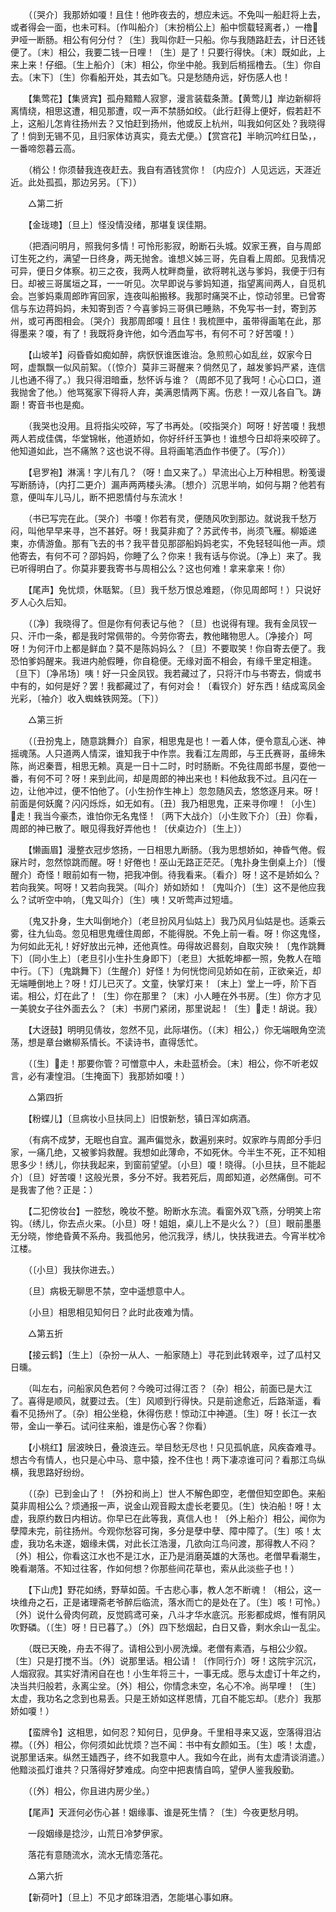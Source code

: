 <!-- { "loadSidebar": true } -->
　　（〔哭介〕我那娇如嗄！且住！他昨夜去的，想应未远。不免叫一船赶将上去，或者得会一面，也未可料。〔作叫船介〕〔末扮梢公上〕船中惯载轻离者，）一橹尹哑一断肠。相公有何分付？〔生〕我叫你赶一只船。你与我随路赶去，计日还钱便了。〔末〕相公，我要二钱一日哩！〔生〕是了！只要行得快。〔末〕既如此，上来上来！仔细。〔生上船介〕〔末〕相公，你坐中舱。我到后梢摇橹去。〔生〕你自去。〔末下〕〔生〕你看船开处，其去如飞。只是愁随舟远，好伤感人也！ 

　　【集莺花】【集贤宾】孤舟黯黯人寂寥，漫言装载条萧。【黄莺儿】岸边新柳将离情绕，相思这遭，相见那遭，叹一声不禁肠如绞。（此行赶得上便好，假若赶不上，这船儿怎肯往扬州去？又怕赶到扬州，他或反上杭州，叫我如何区处？我晓得了！倘到无锡不见，且归家体访真实，竟去尤便。）【赏宫花】半晌沉吟红日坠，，一番啼怨暮云高。 

　　（梢公！你须替我连夜赶去。我自有酒钱赏你！〔内应介〕人见远远，天涯近近。此处孤孤，那边另另。〔下〕） 

　　△第二折 

　　【金珑璁】〔旦上〕怪没情没绪，那堪复误佳期。 

　　（把酒问明月，照我何多情！可怜形影寂，盼断石头城。奴家王赛，自与周郎订生死之约，满望一日终身，两无抛舍。谁想义姊三哥，先自看上周郎。见我情况可异，便日夕体察。初三之夜，我两人枕畔商量，欲将聘礼送与爹妈，我便于归有日。却被三哥属垣之耳，一一听见。次早即说与爹妈知道，指望离间两人，自觅机会。岂爹妈乘周郎昨宵回家，连夜叫船搬移。我那时痛哭不止，惊动邻里。已曾寄信与东边蒋妈妈，未知寄到否？今喜爹妈三哥俱已睡熟，不免写书一封，寄到苏州，或可再图相会。〔哭介〕我那周郎嗄！且住！我梳匣中，虽带得画笔在此，那得墨来？嗄，有了！我既将身许他，如今洒血写书，有何不可？好苦嗄！） 

　　【山坡羊】闷昏昏如痴如醉，病恹恹谁医谁治。急煎煎心如乱丝，奴家今日呵，虚飘飘一似风前絮。（〔惊介〕莫非三哥醒来？倘然见了，越发爹妈严紧，连信儿也通不得了。）我只得泪暗垂，愁怀诉与谁？（周郎不见了我呵！心心口口，道我抛舍了他。）他骂冤家下得将人弃，美满恩情两下离。伤悲！一双儿各自飞。踌蹰！寄音书也是痴。 

　　（我哭也没用。且将指尖咬碎，写了书再处。〔咬指哭介〕呵呀！好苦嗄！我想两人若成佳偶，华堂锦帐，他道娇如，你好纤纤玉笋也！谁想今日却将来咬碎了。他知道如此，岂不痛煞？这也说不得。且将画笔洒血作书便了。〔写介〕） 

　　【皂罗袍】淋漓！字儿有几？（呀！血又来了。）早流出心上万种相思。粉笺谩写断肠诗，〔内打二更介〕漏声两两楼头沸。〔想介〕沉思半响，如何与期？他若有意，便叫车儿马儿，断不把恩情付与东流水！ 

　　（书已写完在此。〔哭介〕书嗄！你若有灵，便随风吹到那边。就说我千愁万闷，叫他早早来寻，岂不甚好。呀！我莫非痴了？苏武传书，尚须飞雁。柳姬递柬，亦倩游鱼。那有飞去的书？我平昔见那邵船妈妈老实，不免轻轻叫他一声。烦他寄去，有何不可？邵妈妈，你睡了么？你来！我有话与你说。〔净上〕来了。我已听得明白了。你莫非要我寄书与周相公么？这也何难！拿来拿来！你） 

　　【尾声】免忧烦，休聒絮。〔旦〕我千愁万恨总难题，（你见周郎呵！）只说好歹人心久后知。 

　　（〔净〕我晓得了。但是你有何表记与他？〔旦〕也说得有理。我有金凤钗一只、汗巾一条，都是我时常佩带的。今劳你寄去，教他睹物思人。〔净接介〕呵呀！为何汗巾上都是鲜血？莫不是陈妈妈么？〔旦〕不要取笑！你自寄去便了。我恐怕爹妈醒来。我进内舱假睡，你自稳便。无缘对面不相会，有缘千里定相逢。〔旦下〕〔净吊场〕咦！好一只金凤钗。我若藏过了，只将汗巾与书寄去，倘或书中有的，如何是好？罢！我都藏过了，有何对会！〔看钗介〕好东西！结成鸾凤金光彩，〔袖介〕收入蜘蛛铁网笼。〔下〕） 

　　△第三折 

　　（〔丑扮鬼上，随意跳舞介〕自家，相思鬼是也！一着人体，便令意乱心迷、神摇魂荡。人只道两人情深，谁知我于中作祟。我看江左周郎，与王氏赛哥，虽缔朱陈，尚迟秦晋，相思无赖。真是一日十二时，时时肠断。不免往周郎书屋，耍他一番，有何不可？呀！来到此间，却是周郎的神出来也！料他敌我不过。且闪在一边，让他冲过，便不怕他了。〔小生扮作生神上〕忽忽随风去，悠悠逐月来。呀！前面是何妖魔？闪闪烁烁，如无如有。〔丑〕我乃相思鬼，正来寻你哩！〔小生〕走！我当今豪杰，谁怕你无名鬼怪！〔两下大战介〕〔小生败下介〕〔丑〕你看，周郎的神已散了。眼见得我好弄他也！〔伏桌边介〕〔生上〕） 

　　【懒画眉】漫整衣冠步悠扬，一日相思九断肠。（我为思想娇如，神昏气倦。假寐片时，忽然惊跳而醒。呀！好倦也！巫山无路正茫茫。〔鬼扑身生倒桌上介〕〔慢醒介〕奇怪！眼前如有一物，把我冲倒。待我看来。〔看介〕呀！这不是娇如么？若向我笑。呵呀！又若向我哭。〔叫介〕娇如娇如！〔鬼叫介〕〔生〕这不是他应我么？试听空中响，〔鬼又叫介〕〔生〕咦！又听莺声过短墙。 

　　〔鬼又扑身，生大叫倒地介〕〔老旦扮风月仙姑上〕我乃风月仙姑是也。适乘云雾，往九仙岛。忽见相思鬼缠住周郎，不能得脱。不免上前一看。呀！你这鬼怪，为何如此无礼！好好放出元神，还他真性。毋得故迟晷刻，自取灾殃！〔鬼作跳舞下〕〔同小生上〕〔老旦引小生扑生身即下〕〔老旦〕大抵乾坤都一照，免教人在暗中行。〔下〕〔鬼跳舞下〕〔生醒介〕好怪！为何恍惚间见娇如在前，正欲亲近，却无端睡倒地上？呀！灯儿已灭了。文童，快掌灯来！〔末上〕堂上一呼，阶下百诺。相公，灯在此了！〔生〕你在那里？〔末〕小人睡在外书房。〔生〕你方才见一美貌女子往外面去么？〔末〕书房门紧闭，那里说起！〔生〕走！胡说。我） 

　　【大迓鼓】明明见倩妆，忽然不见，此际堪伤。（〔末〕相公，）你无端眼角空流荡，想是章台嫩柳系情长。不读诗书，直得恁忙。 

　　（〔生〕走！那要你管？可憎意中人，未赴蓝桥会。〔末〕相公，你不听老奴言，必有凄惶泪。〔生掩面下〕我那娇如嗄！） 

　　△第四折 

　　【粉蝶儿】〔旦病妆小旦扶同上〕旧恨新愁，镇日浑如病酒。 

　　（有病不成梦，无眠也自宜。漏声偏觉永，数遍别来时。奴家昨与周郎分手归家，一痛几绝，又被爹妈救醒。我想如此薄命，不如死休。今半生不死，正不知相思多少！绣儿，你扶我起来，到窗前望望。〔小旦〕嗄！晓得。〔小旦扶，旦不能起介〕〔旦〕好苦嗄！这般光景，多分不好。我若死后，周郎知道，必然痛倒。可不是我害了他？正是：） 

　　【二犯傍妆台】一腔愁，晚妆不整。盼断水东流。看窗外双飞燕，分明笑上帘钩。（绣儿，你去点火来。〔小旦〕呀！姐姐，桌儿上不是火么？）〔旦〕眼前墨墨无分晓，惨绝昏黄不系舟。我孤他另，他沉我浮，绣儿，快扶我进去。今宵半枕冷江楼。 

　　（〔小旦〕我扶你进去。） 

　　〔旦〕病极无聊思不禁，空中遥想意中人。 

　　〔小旦〕相思相见知何日？此时此夜难为情。 

　　△第五折 

　　【接云鹤】〔生上〕〔杂扮一从人、一船家随上〕寻花到此转艰辛，过了瓜村又日曛。 

　　（叫左右，问船家风色若何？今晚可过得江否？〔杂〕相公，前面已是大江了。喜得是顺风，就要过去。〔生〕风顺到行得快。只是前途愈近，后路渐遥，看看不见扬州了。〔杂〕相公坐稳，休得伤悲！惊动江中神道。〔生〕呀！长江一衣带，金山一拳石。试问往来船，谁是伤心客？你看） 

　　【小桃红】层波映日，叠浪连云。举目愁无尽也！只见孤帆底，风疾杳难寻。想古今有情人，也只是心中马、意中猿，拴不住也！两下凄凉谁可问？看那江鸟纵横，我思路好纷纷。 

　　（〔杂〕已到金山了！〔外扮和尚上〕世人不解色即空，老僧但知空即色。来船莫非周相公么？烦通报一声，说金山观音殿太虚长老要见。〔生〕快泊船！呀！太虚，我原约数日内相访。你早已在此等我，真信人也！〔外上船介〕相公，闻你为孽障未完，前往扬州。今观你愁容可掬，多分是孽中孽、障中障了。〔生〕咳！太虚，我功名未遂，姻缘未偶，对此长江浩漫，几欲向江鸟问渡，那得教人不闷？〔外〕相公，你看这江水也不是江水，正乃是消磨英雄的大荡也。老僧早看潮生，晚看潮落。不知过往客，作如何想？你那些间花草也，索从此淡些子也！） 

　　【下山虎】野花如绣，野草如茵。千古悲心事，教人怎不断魂！（相公，这一块维舟之石，正是诸理斋老爷醉后临流，落水而亡的是处在了。〔生〕咳！可怜。）〔外〕说什么骨肉何疏，反觉鸥鸢可亲，八斗才华水底沉。形影都成烬，惟有阴风吹野磷。（〔生〕呀！日已暮了。）〔外〕四下愁烟起，白日又昏，剩水余山一乱尘。 

　　（既已天晚，舟去不得了。请相公到小房洗燥。老僧有素酒，与相公少叙。〔生〕只是打搅不当。〔外〕说那里话。相公请！〔作同行介〕呀！这院宇沉沉，人烟寂寂。其实好清闲自在也！小生年将三十，一事无成。愿与太虚订十年之约，决当共归般若，永离尘坌。〔外〕相公，你情念未空，名心不冷。尚早哩！〔生〕太虚，我功名之念到也易丢。只是王娇如这样恩情，兀自不能忘却。〔悲介〕我那娇如嗄！） 

　　【蛮牌令】这相思，如何忍？知何日，见伊身。千里相寻来又返，空落得泪沾襟。（〔外〕相公，你何须如此忧烦？岂不闻：书中有女颜如玉。〔生〕咳！太虚，说那里话来。纵然王嫱西子，终不如我意中人。我如今在此，尚有太虚清谈消遣。）他黯淡孤灯谁共？只落得好梦难成。向空中把衷情自鸣，望伊人鉴我殷勤。 

　　（〔外〕相公，你且进内房少坐。） 

　　【尾声】天涯何必伤心甚！姻缘事、谁是死生情？〔生〕今夜更愁月明。 

　　一段姻缘是捻沙，山荒日冷梦伊家。 

　　落花有意随流水，流水无情恋落花。 

　　△第六折 

　　【新荷叶】〔旦上〕不见才郎珠泪洒，怎能堪心事如麻。 

